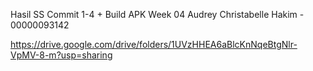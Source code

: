 Hasil SS Commit 1-4 + Build APK Week 04
Audrey Christabelle Hakim - 00000093142

https://drive.google.com/drive/folders/1UVzHHEA6aBlcKnNqeBtgNlr-VpMV-8-m?usp=sharing

